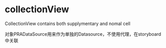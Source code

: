 # collectionView
CollectionView contains both supplymentary and nomal cell

对象PRADataSource用来作为单独的Datasource，不使用代理，在storyboard中关联
